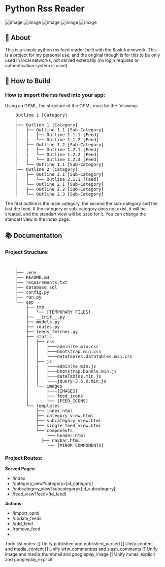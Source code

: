# Python Rss Reader

![image](https://img.shields.io/badge/RSS-FFA500?style=for-the-badge&logo=rss&logoColor=white)
![image](https://img.shields.io/badge/CSS3-1572B6?style=for-the-badge&logo=css3&logoColor=white)
![image](https://img.shields.io/badge/HTML5-E34F26?style=for-the-badge&logo=html5&logoColor=white)
![image](https://img.shields.io/badge/JavaScript-323330?style=for-the-badge&logo=javascript&logoColor=F7DF1E)
![image](https://img.shields.io/badge/Python-FFD43B?style=for-the-badge&logo=python&logoColor=blue)

## 🚀 About

This is a simple python rss feed reader built with the flask framework. This is a project for my personal use, and the original though is for this to be only used in local networks, not served externally (no login required or authentication system is used).

## 📝 How to Build

### How to import the rss feed into your app:

Using an OPML, the structure of the OPML must be the following:

<pre>
    Outline 1 [Category]
    .
    ├── Outline 1 [Category]
    │   ├── Outline 1.1 [Sub-Category]
    │   │   ├── Outline 1.1.1 [Feed]
    │   |   └── Outline 1.1.2 [Feed]
    │   ├── Outline 1.2 [Sub-Category]
    │   |   ├── Outline 1.2.1 [Feed]
    │   |   └── Outline 1.2.2 [Feed]
    |   |   └── Outline 1.2.3 [Feed]
    │   └── Outline 1.1 [Sub-Category]
    ├── Outline 2 [Category]
    |   ├── Outline 2.1 [Sub-Category]
    |   │   └── Outline 2.1.1 [Feed]
    |   └── Outline 2.1 [Sub-Category]
    |   ├── Outline 2.2 [Sub-Category]
    |   └── Outline 2.3 [Sub-Category]
</pre>

The first outline is the main category, the second the sub-category and the last the feed. If the category or sub-category does not exist, it will be created, and the standart view will be used for it. You can change the standart view in the index page. 

## 📚 Documentation 

### Project Structure:

<pre>

    .
    ├── .env
    ├── README.md
    ├── requirements.txt
    ├── database.sql
    ├── config.py
    ├── run.py
    └── app
        ├── tmp
        │   └── [TEMPORARY FILES]
        ├── __init__.py
        ├── models.py
        ├── routes.py 
        ├── feeds_fetcher.py
        ├── static
        │   ├── css
        │   │   ├───adminlte.min.css
        │   │   ├───bootstrap.min.css
        │   │   └───dataTables.dataTables.min.css
        │   ├── js
        │   |   ├───adminlte.min.js
        │   |   ├───bootstrap.bundle.min.js
        │   |   ├───dataTables.min.js
        │   |   └───jquery-3.6.0.min.js
        │   └── images
        │       ├───[IMAGES]
        |       ├── feed_icons
        |       └── [FEED_ICONS]
        └── templates
            ├── index.html
            ├── category_view.html
            ├── subcategory_view.html
            ├── single_feed_view.html
            └── components
                ├── header.html
              ├── navbar.html
                └── [MINOR COMPONENTS]
</pre>

### Project Routes:

**Served Pages:**

- /index
- /category_view?category=[id_category]
- /subcategory_view?subcategory=[id_subcategory]
- /feed_view?feed=[id_feed]
  
**Actions:**

- /import_opml
- /update_feeds
- /add_feed
- /remove_feed
- 
Todo list notes:
[] Unify published and published_parsed
[] Unify content and media_content
[] Unify wfw_commentrss and slash_comments
[] Unify image and media_thumbnail and googleplay_image
[] Unify itunes_explicit and googleplay_explicit

